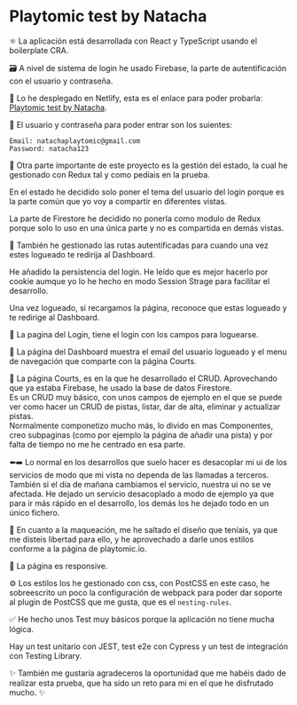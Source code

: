 # Playtomic test by Natacha

⚛️ La aplicación está desarrollada con React y TypeScript usando el boilerplate CRA.

🗃️ A nivel de sistema de login he usado Firebase, la parte de autentificación con el usuario y contraseña.

💚 Lo he desplegado en Netlify, esta es el enlace para poder probarla: [Playtomic test by Natacha](https://natacha-test-playtomic.netlify.app/).

👤 El usuario y contraseña para poder entrar son los suientes:

```
Email: natachaplaytomic@gmail.com
Password: natacha123
```

💜 Otra parte importante de este proyecto es la gestión del estado, la cual he gestionado con Redux tal y como pedíais en la prueba.  

En el estado he decidido solo poner el tema del usuario del login porque es la parte común que yo voy a compartir en diferentes vistas.  

La parte de Firestore he decidido no ponerla como modulo de Redux porque solo lo uso en una única parte y no es compartida en demás vistas.  



🔐 También he gestionado las rutas autentificadas para cuando una vez estes logueado te redirija al Dashboard.   

He añadido la persistencia del login. He leído que es mejor hacerlo por cookie aumque yo lo he hecho en modo Session Strage para facilitar el desarrollo.   

Una vez logueado, si recargamos la página, reconoce que estas logueado y te redirige al Dashboard.  



📄 La pagina del Login, tiene el login con los campos para loguearse.  

📄 La página del Dashboard muestra el email del usuario logueado y el menu de navegación que comparte con la página Courts.   

🎾 La página Courts, es en la que he desarrollado el CRUD. Aprovechando que ya estaba Firebase, he usado la base de datos Firestore.   
Es un CRUD muy básico, con unos campos de ejemplo en el que se puede ver como hacer un CRUD de pistas, listar, dar de alta, eliminar y actualizar pistas.  
Normalmente componetizo mucho más, lo divido en mas Componentes, creo subpaginas (como por ejemplo la página de añadir una pista) y por falta de tiempo no me he centrado en esa parte.


⬅️➡️ Lo normal en los desarrollos que suelo hacer es desacoplar mi ui de los servicios de modo que mi vista no dependa de las llamadas a terceros. También si el día de mañana cambiamos el servicio, nuestra ui no se ve afectada. He dejado un servicio desacoplado a modo de ejemplo ya que para ir más rápido en el desarrollo, los demás los he dejado todo en un único fichero. 



💅 En cuanto a la maqueación, me he saltado el diseño que teníais, ya que me disteis libertad para ello, y he aprovechado a darle unos estilos conforme a la página de playtomic.io.  

📱 La página es responsive.  

⚙️ Los estilos los he gestionado con css, con PostCSS en este caso, he sobreescrito un poco la configuración de webpack para poder dar soporte al plugin de PostCSS que me gusta, que es el `nesting-rules`.   



✅ He hecho unos Test muy básicos porque la aplicación no tiene mucha lógica.  

Hay un test unitario con JEST, test e2e con Cypress y un test de integración con Testing Library.  

✨ También me gustaría agradeceros la oportunidad que me habéis dado de realizar esta prueba, que ha sido un reto para mi en el que he disfrutado mucho. ✨











